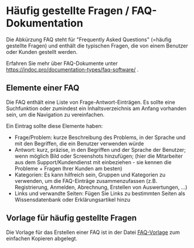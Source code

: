 # Häufig gestellte Fragen / FAQ-Dokumentation
Die Abkürzung FAQ steht für "Frequently Asked Questions" (=häufig gestellte Fragen) und enthält die typischen Fragen, die von einem Benutzer oder Kunden gestellt werden.

Erfahren Sie mehr über FAQ-Dokumente unter https://indoc.pro/documentation-types/faq-software/ .

## Elemente einer FAQ
Die FAQ enthält eine Liste von Frage-Antwort-Einträgen. Es sollte eine Suchfunktion oder zumindest ein Inhaltsverzeichnis am Anfang vorhanden sein, um die Navigation zu vereinfachen.

Ein Eintrag sollte diese Elemente haben:
- Frage/Problem: kurze Beschreibung des Problems, in der Sprache und mit den Begriffen, die ein Benutzer verwenden würde 
- Antwort: kurz, präzise, in den Begriffen und der Sprache der Benutzer; wenn möglich Bild oder Screenshots hinzufügen; (hier die Mitarbeiter aus dem Support/Kundendienst mit einbeziehen - sie kennen die Probleme + Fragen Ihrer Kunden am besten)
- Kategorien: Es kann hilfreich sein, Gruppen und Kategorien zu verwenden, um die FAQ-Einträge zusammenzufassen (z.B. Registrierung, Anmelden, Abrechnung, Erstellen von Auswertungen, ...)
- Links und verwandte Seiten: Fügen Sie Links zu bestimmten Seiten als Wissensdatenbank oder Erklärungsartikel hinzu

## Vorlage für häufig gestellte Fragen
Die Vorlage für das Erstellen einer FAQ ist in der Datei [FAQ-Vorlage](faq-template.md) zum einfachen Kopieren abgelegt.